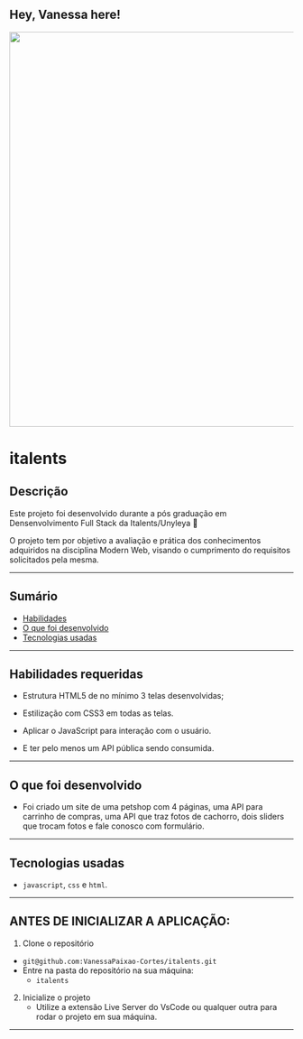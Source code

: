 ## Hey, Vanessa here!

<div align="center">
<img src="https://github.com/VanessaPaixao-Cortes/VanessaPaixao-Cortes/assets/9844312/8fa80c4c-c1b9-4b63-801b-a1a5a8be5afd" width="700px" />
</div>

# italents

## Descrição

Este projeto foi desenvolvido durante a pós graduação em Densenvolvimento Full Stack da Italents/Unyleya 🚀

O projeto tem por objetivo a avaliação e prática dos conhecimentos adquiridos na disciplina Modern Web, visando o cumprimento do requisitos solicitados pela mesma.

---

## Sumário

- [Habilidades](#habilidades-requeridas)
- [O que foi desenvolvido](#o-que-foi-desenvolvido)
- [Tecnologias usadas](#tecnologias-usadas)

---

## Habilidades requeridas

- Estrutura HTML5 de no mínimo 3 telas desenvolvidas; 

- Estilização com CSS3 em todas as telas. 

- Aplicar o JavaScript para interação com o usuário. 

- E ter pelo menos um API pública sendo consumida. 

---

## O que foi desenvolvido

- Foi criado um site de uma petshop com 4 páginas, uma API para carrinho de compras, uma API que traz fotos de cachorro, dois sliders que trocam fotos e fale conosco com formulário. 

---

## Tecnologias usadas

- `javascript`, `css` e `html`.

---

## ANTES DE INICIALIZAR A APLICAÇÃO:

1. Clone o repositório
  * `git@github.com:VanessaPaixao-Cortes/italents.git`
  * Entre na pasta do repositório na sua máquina:
    * `italents`

2.  Inicialize o projeto
    * Utilize a extensão Live Server do VsCode ou qualquer outra para rodar o projeto em sua máquina.
---
